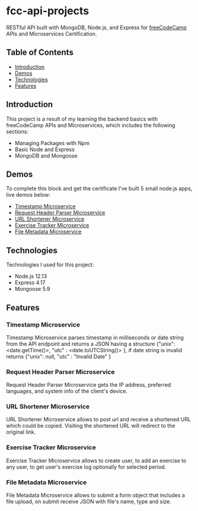 # fcc-api-projects
RESTful API built with MongoDB, Node.js, and Express for [freeCodeCamp](https://www.freecodecamp.org/learn) APIs and Microservices Certification.

## Table of Contents
* [Introduction](#introduction)
* [Demos](#demos)
* [Technologies](#technologies)
* [Features](#features)

## Introduction
This project is a result of my learning the backend basics with freeCodeCamp APIs and Microservices, which includes the following sections: 
* Managing Packages with Npm
* Basic Node and Express
* MongoDB and Mongoose

## Demos
To complete this block and get the certificate I've built 5 small node.js apps, live demos below:
* [Timestamp Microservice](https://freecodecamp-api-projects.herokuapp.com/timestamp)
* [Request Header Parser Microservice](https://freecodecamp-api-projects.herokuapp.com/whoami)
* [URL Shortener Microservice](https://freecodecamp-api-projects.herokuapp.com/url-shortener)
* [Exercise Tracker Microservice](https://freecodecamp-api-projects.herokuapp.com/exercise-tracker)
* [File Metadata Microservice](https://freecodecamp-api-projects.herokuapp.com/file-metadata)

## Technologies
Technologies I used for this project:
* Node.js 12.13
* Express 4.17
* Mongoose 5.9

## Features
### Timestamp Microservice
Timestamp Microservice parses timestamp in milliseconds or date string from the API endpoint and returns a JSON having a structure {"unix": <date.getTime()>, "utc" : <date.toUTCString()> }, if date string is invalid returns {"unix": null, "utc" : "Invalid Date" }

### Request Header Parser Microservice
Request Header Parser Microservice gets the IP address, preferred languages, and system info of the client's device.

### URL Shortener Microservice
URL Shortener Microservice allows to post url and receive a shortened URL which could be copied. Visiting the shortened URL will redirect to the original link.

### Exercise Tracker Microservice
Exercise Tracker Microservice allows to create user, to add an exercise to any user, to get user's exercise log optionally for selected period.

### File Metadata Microservice
File Metadata Microservice allows to submit a form object that includes a file upload, on submit receive JSON with file's name, type and size.
